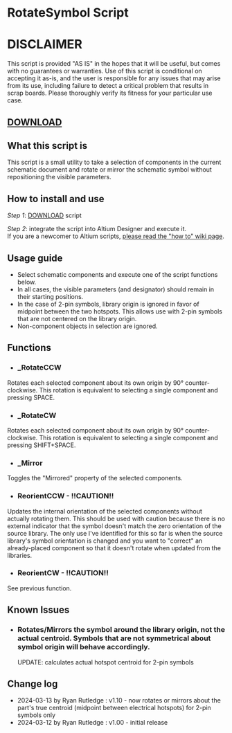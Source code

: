# RotateSymbol Script

# DISCLAIMER
This script is provided "AS IS" in the hopes that it will be useful, but comes with no guarantees or warranties. Use of this script is conditional on accepting it as-is, and the user is responsible for any issues that may arise from its use, including failure to detect a critical problem that results in scrap boards. Please thoroughly verify its fitness for your particular use case.

## [DOWNLOAD](https://altium-designer-addons.github.io/DownGit/#/home?url=https://github.com/Altium-Designer-addons/scripts-libraries/tree/master/Scripts+-+SCH/RotateSymbol)

## What this script is
This script is a small utility to take a selection of components in the current schematic document and rotate or mirror the schematic symbol without repositioning the visible parameters.

## How to install and use
_Step 1_: [DOWNLOAD](https://altium-designer-addons.github.io/DownGit/#/home?url=https://github.com/Altium-Designer-addons/scripts-libraries/tree/master/Scripts%20-%20SCH/RotateSymbol) script

_Step 2_: integrate the script into Altium Designer and execute it.\
If you are a newcomer to Altium scripts, [please read the "how to" wiki page](https://github.com/Altium-Designer-addons/scripts-libraries/wiki/HowTo_execute_scripts).

## Usage guide
* Select schematic components and execute one of the script functions below. 
* In all cases, the visible parameters (and designator) should remain in their starting positions. 
* In the case of 2-pin symbols, library origin is ignored in favor of midpoint between the two hotspots. This allows use with 2-pin symbols that are not centered on the library origin.
* Non-component objects in selection are ignored.

## Functions
* ### _RotateCCW
Rotates each selected component about its own origin by 90° counter-clockwise. This rotation is equivalent to selecting a single component and pressing SPACE.

* ### _RotateCW
Rotates each selected component about its own origin by 90° counter-clockwise. This rotation is equivalent to selecting a single component and pressing SHIFT+SPACE.

* ### _Mirror
Toggles the "Mirrored" property of the selected components.

* ### ReorientCCW - !!CAUTION!!
Updates the internal orientation of the selected components without actually rotating them. This should be used with caution because there is no external indicator that the symbol doesn't match the zero orientation of the source library. The only use I've identified for this so far is when the source library's symbol orientation is changed and you want to "correct" an already-placed component so that it doesn't rotate when updated from the libraries.

* ### ReorientCW - !!CAUTION!!
See previous function.

## Known Issues
* ### Rotates/Mirrors the symbol around the library origin, not the actual centroid. Symbols that are not symmetrical about symbol origin will behave accordingly.
  UPDATE: calculates actual hotspot centroid for 2-pin symbols

## Change log
- 2024-03-13 by Ryan Rutledge : v1.10 - now rotates or mirrors about the part's true centroid (midpoint between electrical hotspots) for 2-pin symbols only
- 2024-03-12 by Ryan Rutledge : v1.00 - initial release
